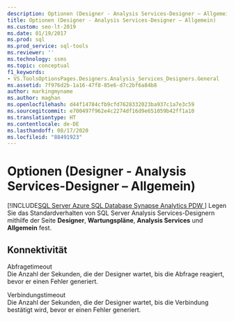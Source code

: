 ```yaml
---
description: Optionen (Designer - Analysis Services-Designer – Allgemein)
title: Optionen (Designer - Analysis Services-Designer – Allgemein)
ms.custom: seo-lt-2019
ms.date: 01/19/2017
ms.prod: sql
ms.prod_service: sql-tools
ms.reviewer: ''
ms.technology: ssms
ms.topic: conceptual
f1_keywords:
- VS.ToolsOptionsPages.Designers.Analysis_Services_Designers.General
ms.assetid: 7f976d2b-1a16-47f8-85e6-d7c2bf6a84b8
author: markingmyname
ms.author: maghan
ms.openlocfilehash: d44f14784cfb9cfd7628332023ba937c1a7e3c59
ms.sourcegitcommit: e700497f962e4c2274df16d9e651059b42ff1a10
ms.translationtype: HT
ms.contentlocale: de-DE
ms.lasthandoff: 08/17/2020
ms.locfileid: "88491923"
---
```

# <a name="options-designers---analysis-services-designers---general"></a>Optionen (Designer - Analysis Services-Designer – Allgemein)
[!INCLUDE[SQL Server Azure SQL Database Synapse Analytics PDW ](../../includes/applies-to-version/sql-asdb-asdbmi-asa-pdw.md)]
 Legen Sie das Standardverhalten von SQL Server Analysis Services-Designern mithilfe der Seite **Designer**, **Wartungspläne**, **Analysis Services** und **Allgemein** fest.  
  
## <a name="connectivity"></a>Konnektivität  
Abfragetimeout  
Die Anzahl der Sekunden, die der Designer wartet, bis die Abfrage reagiert, bevor er einen Fehler generiert.  
  
Verbindungstimeout  
Die Anzahl der Sekunden, die der Designer wartet, bis die Verbindung bestätigt wird, bevor er einen Fehler generiert.  
  
